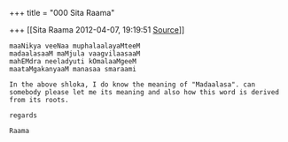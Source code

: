 +++
title = "000 Sita Raama"

+++
[[Sita Raama	2012-04-07, 19:19:51 [Source](https://groups.google.com/g/samskrita/c/IUE-2A5iV3k)]]



    maaNikya veeNaa muphalaalayaMteeM
    madaalasaaM maMjula vaagvilaasaaM
    mahEMdra neeladyuti kOmalaaMgeeM
    maataMgakanyaaM manasaa smaraami

    In the above shloka, I do know the meaning of "Madaalasa". can somebody please let me its meaning and also how this word is derived from its roots. 

    regards

    Raama

